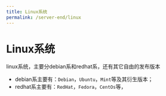 ```yaml
---
title: Linux系统
permalink: /server-end/linux
---
```


# Linux系统

linux系统，主要分debian系和redhat系，还有其它自由的发布版本

- debian系主要有：`Debian`，`Ubuntu`，`Mint`等及其衍生版本；
- redhat系主要有：`RedHat`，`Fedora`，`CentOs`等，

